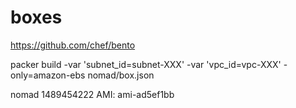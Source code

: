 # boxes

https://github.com/chef/bento

packer build -var 'subnet_id=subnet-XXX' -var 'vpc_id=vpc-XXX' -only=amazon-ebs nomad/box.json

nomad 1489454222
AMI: ami-ad5ef1bb